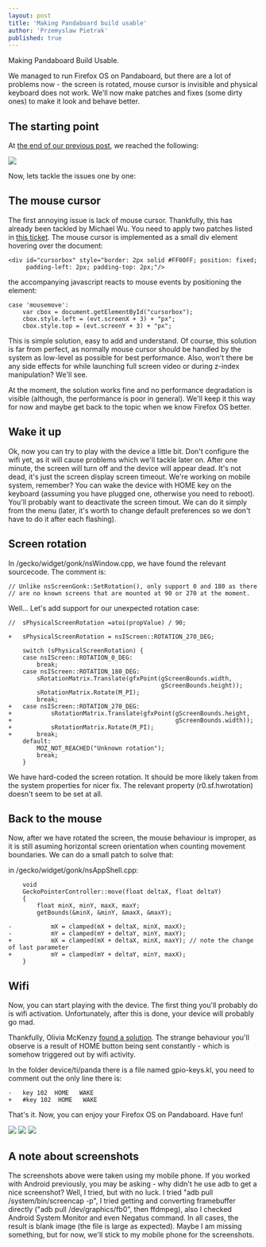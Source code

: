 ```yaml
---
layout: post
title: 'Making Pandaboard build usable'
author: 'Przemyslaw Pietrak'
published: true
---
```


Making Pandaboard Build Usable.

We managed to run Firefox OS on Pandaboard, but there are a lot of problems now - the screen is rotated, mouse cursor is invisible and physical keyboard does not work. We'll now make patches and fixes (some dirty ones) to make it look and behave better.

<!--more-->

The starting point
------------------

At [the end of our previous post](http://ppietrak.github.com/2013/03/01/building-for-pandaboard/), we reached the following:

![](/images/ffos-panda-1-initial.jpg)

Now, lets tackle the issues one by one:


The mouse cursor
----------------

The first annoying issue is lack of mouse cursor. Thankfully, this has already been tackled by Michael Wu. You need to apply two patches listed in [this ticket](https://bugzilla.mozilla.org/show_bug.cgi?id=781039).
The mouse cursor is implemented as a small div element hovering over the document:

    <div id="cursorbox" style="border: 2px solid #FF00FF; position: fixed; 
         padding-left: 2px; padding-top: 2px;"/>  

the accompanying javascript reacts to mouse events by positioning the element:

    case 'mousemove':
        var cbox = document.getElementById("cursorbox");
        cbox.style.left = (evt.screenX + 3) + "px";
        cbox.style.top = (evt.screenY + 3) + "px";

This is simple solution, easy to add and understand. Of course, this solution is far from perfect, as normally mouse cursor should be handled by the system as low-level as possible for best performance. Also, won't there be any side effects for while launching full screen video or during z-index manipulation? We'll see. 

At the moment, the solution works fine and no performance degradation is visible (although, the performance is poor in general). We'll keep it this way for now and maybe get back to the topic when we know Firefox OS better.

Wake it up
----------

Ok, now you can try to play with the device a little bit. Don't configure the wifi yet, as it will cause problems which we'll tackle later on. 
After one minute, the screen will turn off and the device will appear dead. It's not dead, it's just the screen display screen timeout. We're working on mobile system, remember? You can wake the device with HOME key on the keyboard (assuming you have plugged one, otherwise you need to reboot).
You'll probably want to deactivate the screen timout. We can do it simply from the menu (later, it's worth to change default preferences so we don't have to do it after each flashing). 

Screen rotation
---------------

In /gecko/widget/gonk/nsWindow.cpp, we have found the relevant sourcecode. The comment is:

    // Unlike nsScreenGonk::SetRotation(), only support 0 and 180 as there
    // are no known screens that are mounted at 90 or 270 at the moment.
 
Well... 
Let's add support for our unexpected rotation case:

    //	sPhysicalScreenRotation =atoi(propValue) / 90;
	
    +	sPhysicalScreenRotation = nsIScreen::ROTATION_270_DEG;

        switch (sPhysicalScreenRotation) {
        case nsIScreen::ROTATION_0_DEG:
            break;
        case nsIScreen::ROTATION_180_DEG:
            sRotationMatrix.Translate(gfxPoint(gScreenBounds.width,
                                               gScreenBounds.height));
            sRotationMatrix.Rotate(M_PI);
            break;
    +	case nsIScreen::ROTATION_270_DEG:
    +           sRotationMatrix.Translate(gfxPoint(gScreenBounds.height,
    +                                              gScreenBounds.width));
    +           sRotationMatrix.Rotate(M_PI);
    +	    break;
        default:
            MOZ_NOT_REACHED("Unknown rotation");
            break;
        }

We have hard-coded the screen rotation. It should be more likely taken from the system properties for nicer fix. The relevant property (r0.sf.hwrotation) doesn't seem to be set at all. 

Back to the mouse
-----------------

Now, after we have rotated the screen, the mouse behaviour is improper, as it is still asuming horizontal screen orientation when counting movement boundaries. We can do a small patch to solve that:

in /gecko/widget/gonk/nsAppShell.cpp: 

		void
		GeckoPointerController::move(float deltaX, float deltaY)
		{
			float minX, minY, maxX, maxY;
			getBounds(&minX, &minY, &maxX, &maxY);

	-   		mX = clamped(mX + deltaX, minX, maxX);
	-   		mY = clamped(mY + deltaY, minY, maxY);
	+   		mX = clamped(mX + deltaX, minX, maxY); // note the change of last parameter
	+   		mY = clamped(mY + deltaY, minY, maxX); 
		}

Wifi
----

Now, you can start playing with the device. The first thing you'll probably do is wifi activation. Unfortunately, after this is done, your device will probably go mad. 

Thankfully, Olivia McKenzy [found a solution](https://groups.google.com/forum/#!msg/android-building/iyGHyRvkAOg/hT0FHnmRJRgJ). The strange behaviour you'll observe is a result of HOME button being sent constantly - which is somehow triggered out by wifi activity. 

In the folder device/ti/panda there is a file named gpio-keys.kl, you need to comment out the only line there is:

    -   key 102  HOME   WAKE
    +   #key 102  HOME   WAKE

That's it. Now, you can enjoy your Firefox OS on Pandaboard. Have fun!
 

![](/images/ffos-panda-2-landscape.jpg)
![](/images/ffos-panda-3-apps.jpg)
![](/images/ffos-panda-5-3d-advanced.jpg)

A note about screenshots
------------------------

The screenshots above were taken using my mobile phone. If you worked with Android previously, you may be asking - why didn't he use adb to get a nice screenshot? Well, I tried, but with no luck. I tried "adb pull /system/bin/screencap -p", I tried getting and converting framebuffer directly ("adb pull /dev/graphics/fb0", then ffdmpeg), also I checked Android System Monitor and even Negatus command. In all cases, the result is blank image (the file is large as expected). Maybe I am missing something, but for now, we'll stick to my mobile phone for the screenshots.


